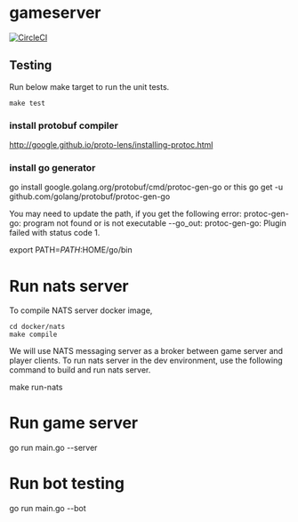 # gameserver

[![CircleCI](https://circleci.com/gh/New-Voyager/gameserver.svg?style=svg&circle-token=15669e5d94af5df5bde7e4bcbf095dd3b89263bc)](https://app.circleci.com/pipelines/github/New-Voyager/gameserver)

## Testing

Run below make target to run the unit tests.
```
make test
```

### install protobuf compiler
http://google.github.io/proto-lens/installing-protoc.html

### install go generator
go install google.golang.org/protobuf/cmd/protoc-gen-go
or this
go get -u github.com/golang/protobuf/protoc-gen-go

You may need to update the path, if you get the following error:
protoc-gen-go: program not found or is not executable
--go_out: protoc-gen-go: Plugin failed with status code 1.

export PATH=$PATH:$HOME/go/bin


# Run nats server
To compile NATS server docker image,
```
cd docker/nats
make compile
```

We will use NATS messaging server as a broker between game server
and player clients. To run nats server in the dev environment, 
use the following command to build and run nats server.

make run-nats

# Run game server
go run main.go --server


# Run bot testing
go run main.go --bot

